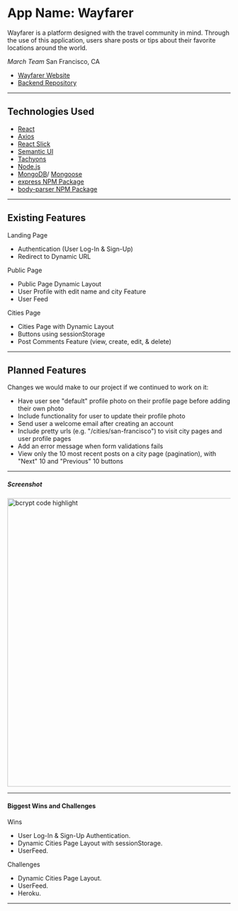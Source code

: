 # App Name: Wayfarer

Wayfarer is a platform designed with the travel community in mind. Through the use of this application, users share posts or tips about their favorite locations around the world.

_March Team_
San Francisco, CA

- [Wayfarer Website](https://safe-beach-22791.herokuapp.com/)
- [Backend Repository](https://github.com/ronsbons/project-2-wayfarer-backend)

---

## Technologies Used

- [React](https://reactjs.org/)
- [Axios](https://www.npmjs.com/package/axios)
- [React Slick](https://react-slick.neostack.com/)
- [Semantic UI](https://semantic-ui.com/)
- [Tachyons](https://tachyons.io/)
- [Node.js](https://nodejs.org/en/)
- [MongoDB](https://www.mongodb.com/)/ [Mongoose](https://www.npmjs.com/package/mongoose)
- [express NPM Package](https://www.npmjs.com/package/express)
- [body-parser NPM Package](https://www.npmjs.com/package/body-parser)

---

## Existing Features

Landing Page

- Authentication (User Log-In & Sign-Up)
- Redirect to Dynamic URL

Public Page

- Public Page Dynamic Layout
- User Profile with edit name and city Feature
- User Feed

Cities Page

- Cities Page with Dynamic Layout
- Buttons using sessionStorage
- Post Comments Feature (view, create, edit, & delete)

---

## Planned Features

Changes we would make to our project if we continued to work on it:

- Have user see "default" profile photo on their profile page before adding their own photo
- Include functionality for user to update their profile photo
- Send user a welcome email after creating an account
- Include pretty urls (e.g. "/cities/san-francisco") to visit city pages and user profile pages
- Add an error message when form validations fails
- View only the 10 most recent posts on a city page (pagination), with "Next" 10 and "Previous" 10 buttons

---

##### Screenshot

<img width="651" alt="bcrypt code highlight" src="https://user-images.githubusercontent.com/46200110/54101947-81dc8380-4383-11e9-911e-027a9443e074.png">

---

#### Biggest Wins and Challenges

Wins

- User Log-In & Sign-Up Authentication.
- Dynamic Cities Page Layout with sessionStorage.
- UserFeed.

Challenges

- Dynamic Cities Page Layout.
- UserFeed.
- Heroku.

---
